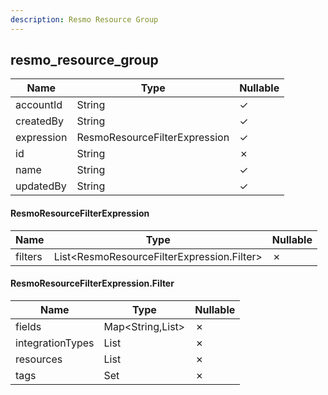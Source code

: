 ```yaml
---
description: Resmo Resource Group
---
```

resmo_resource_group
--------------------

| **Name**   | **Type**                      | **Nullable** |
| ---------- | ----------------------------- | ------------ |
| accountId  | String                        | &check;      |
| createdBy  | String                        | &check;      |
| expression | ResmoResourceFilterExpression | &check;      |
| id         | String                        | &cross;      |
| name       | String                        | &check;      |
| updatedBy  | String                        | &check;      |

#### ResmoResourceFilterExpression
| **Name** | **Type**                                   | **Nullable** |
| -------- | ------------------------------------------ | ------------ |
| filters  | List<ResmoResourceFilterExpression.Filter> | &cross;      |

#### ResmoResourceFilterExpression.Filter
| **Name**         | **Type**         | **Nullable** |
| ---------------- | ---------------- | ------------ |
| fields           | Map<String,List> | &cross;      |
| integrationTypes | List<String>     | &cross;      |
| resources        | List<String>     | &cross;      |
| tags             | Set              | &cross;      |
